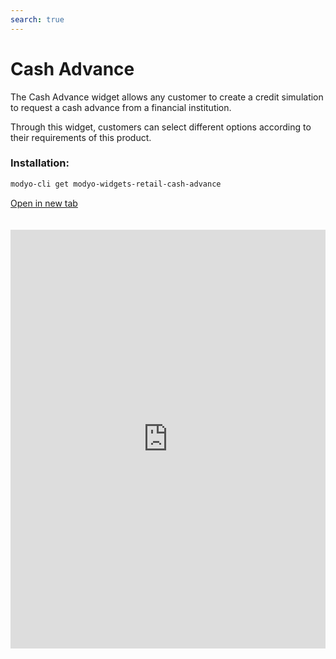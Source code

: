 ```yaml
---
search: true
---
```


# Cash Advance

The Cash Advance widget allows any customer to create a credit simulation to request a cash advance from a financial institution.

Through this widget, customers can select different options according to their requirements of this product.

### Installation:

```bash
modyo-cli get modyo-widgets-retail-cash-advance
```

[Open in new tab](https://widgets.modyo.com/retail/cash-advance)

<iframe id="widgetFrame" src="https://widgets.modyo.com/retail/cash-advance" width="100%" frameBorder="0" style="min-height:670px;overflow:auto;margin-top:20px;"/>

The customer can select the desired options for their cash advance and payment amount to run the simulation.

| Feature    | Description                                                                                 |
|:-----------------|:--------------------------------------------------------------------------------------------|
| From           | Displays the destination account of the requested cash.                          |
| To          | Displays the destination account of the requested cash.                                  |
| Amount | This section allows you to add the requested amount in cash.                             |
| Payments           | The customer can select the number of installments in which the requested amount will be paid |

### Simulation

The client can select the number of payments in which the requested amount will be paid.

| Feature           | Description                                                               |
|:------------------------|:--------------------------------------------------------------------------|
| Total advance cost  | Shows the total amount that will be charged to the card.                  |
| Value of quota       | Shows the amount of each monthly payment according to the established time period. |
| Monthly interest rate | Shows the monthly interest rate of the cash advance.              |
| Annual Percentage Rate (APR)   | Shows the annual interest rate of the cash advance.                |

<script>

  export default {
    mounted() {

      function setIframeHeightCO(id, ht) {
          var ifrm = document.getElementById(id);
          if(ifrm) {
            ifrm.style.height = ht + 4 + "px";
          }
      }
      // iframed document sends its height using postMessage
      function handleDocHeightMsg(e) {
          // check origin
          if ( e.origin === 'https://widgets.modyo.com' ) {
              // parse data
              var data = JSON.parse( e.data );

              console.log('data:', data)
              // check data object
              if ( data['docHeight'] ) {
                  setIframeHeightCO( 'widgetFrame', data['docHeight'] );
              } else {
                  setIframeHeightCO( 'widgetFrame', 700 );
              }
          }
      }

      // assign message handler
      if ( window.addEventListener ) {
          window.addEventListener('message', handleDocHeightMsg, false);
      }
    }
  }

</script>
